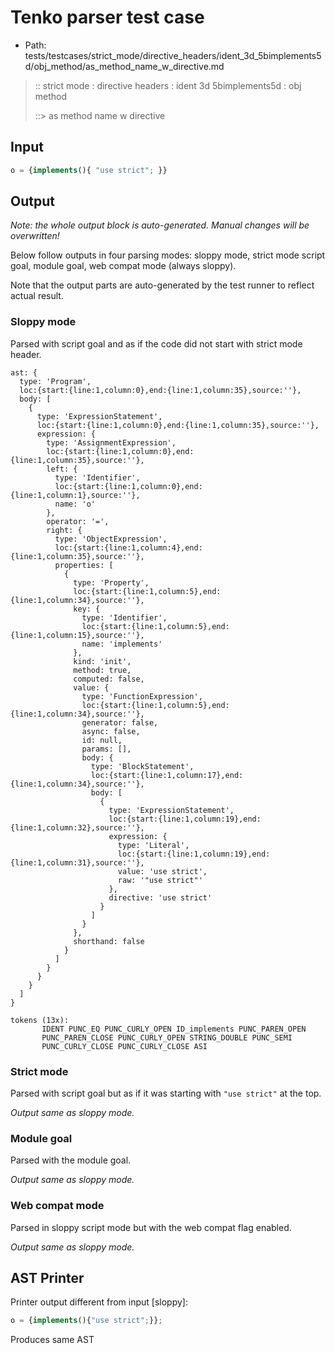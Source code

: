 # Tenko parser test case

- Path: tests/testcases/strict_mode/directive_headers/ident_3d_5bimplements5d/obj_method/as_method_name_w_directive.md

> :: strict mode : directive headers : ident 3d 5bimplements5d : obj method
>
> ::> as method name w directive

## Input

`````js
o = {implements(){ "use strict"; }}
`````

## Output

_Note: the whole output block is auto-generated. Manual changes will be overwritten!_

Below follow outputs in four parsing modes: sloppy mode, strict mode script goal, module goal, web compat mode (always sloppy).

Note that the output parts are auto-generated by the test runner to reflect actual result.

### Sloppy mode

Parsed with script goal and as if the code did not start with strict mode header.

`````
ast: {
  type: 'Program',
  loc:{start:{line:1,column:0},end:{line:1,column:35},source:''},
  body: [
    {
      type: 'ExpressionStatement',
      loc:{start:{line:1,column:0},end:{line:1,column:35},source:''},
      expression: {
        type: 'AssignmentExpression',
        loc:{start:{line:1,column:0},end:{line:1,column:35},source:''},
        left: {
          type: 'Identifier',
          loc:{start:{line:1,column:0},end:{line:1,column:1},source:''},
          name: 'o'
        },
        operator: '=',
        right: {
          type: 'ObjectExpression',
          loc:{start:{line:1,column:4},end:{line:1,column:35},source:''},
          properties: [
            {
              type: 'Property',
              loc:{start:{line:1,column:5},end:{line:1,column:34},source:''},
              key: {
                type: 'Identifier',
                loc:{start:{line:1,column:5},end:{line:1,column:15},source:''},
                name: 'implements'
              },
              kind: 'init',
              method: true,
              computed: false,
              value: {
                type: 'FunctionExpression',
                loc:{start:{line:1,column:5},end:{line:1,column:34},source:''},
                generator: false,
                async: false,
                id: null,
                params: [],
                body: {
                  type: 'BlockStatement',
                  loc:{start:{line:1,column:17},end:{line:1,column:34},source:''},
                  body: [
                    {
                      type: 'ExpressionStatement',
                      loc:{start:{line:1,column:19},end:{line:1,column:32},source:''},
                      expression: {
                        type: 'Literal',
                        loc:{start:{line:1,column:19},end:{line:1,column:31},source:''},
                        value: 'use strict',
                        raw: '"use strict"'
                      },
                      directive: 'use strict'
                    }
                  ]
                }
              },
              shorthand: false
            }
          ]
        }
      }
    }
  ]
}

tokens (13x):
       IDENT PUNC_EQ PUNC_CURLY_OPEN ID_implements PUNC_PAREN_OPEN
       PUNC_PAREN_CLOSE PUNC_CURLY_OPEN STRING_DOUBLE PUNC_SEMI
       PUNC_CURLY_CLOSE PUNC_CURLY_CLOSE ASI
`````

### Strict mode

Parsed with script goal but as if it was starting with `"use strict"` at the top.

_Output same as sloppy mode._

### Module goal

Parsed with the module goal.

_Output same as sloppy mode._

### Web compat mode

Parsed in sloppy script mode but with the web compat flag enabled.

_Output same as sloppy mode._

## AST Printer

Printer output different from input [sloppy]:

````js
o = {implements(){"use strict";}};
````

Produces same AST
